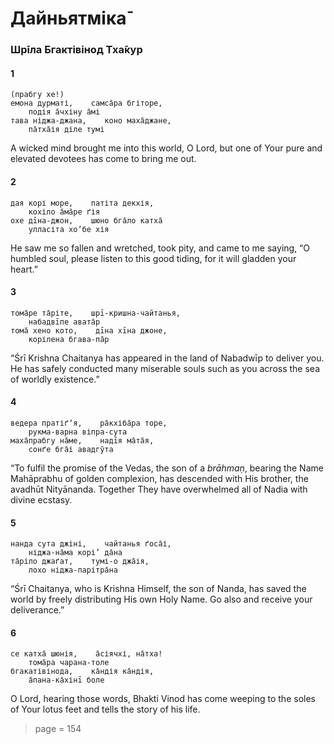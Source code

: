 # Дайньятміка̄

### Шрīла Бгактівінод Тха̄кур

#### 1

    (прабгу хе!)
    емона дурматі,    самса̄ра бгіторе,
        подія а̄чхіну а̄мі
    тава ніджа-джана,    коно маха̄джане,
        па̄тха̄ія діле тумі

A wicked mind brought me into this world, O Lord, but one of Your pure and elevated devotees has come to bring me out.

#### 2

    дая корі море,    патіта декхія,
        кохіло а̄ма̄ре ґія
    охе дīна-джон,    шюно бга̄ло катха̄
        улласіта хо’бе хія

He saw me so fallen and wretched, took pity, and came to me saying, “O humbled soul, please listen to this good tiding, for it will gladden your heart.”

#### 3

    тома̄ре та̄ріте,    шрī-кришна-чайтанья,
        набадвīпе авата̄р
    тома̄ хено кото,    дīна хīна джоне,
        корілена бгава-па̄р

“Śrī Krishna Chaitanya has appeared in the land of Nabadwīp to deliver you. He has safely conducted many miserable souls such as you across the sea of worldly existence.”

#### 4

    ведера пратіґʼя,    ра̄кхіба̄ра торе,
        рукма-варна віпра-сута
    маха̄прабгу на̄ме,    надīя ма̄та̄я,
        сонґе бга̄і авадгӯта

“To fulfil the promise of the Vedas, the son of a *brāhmaṇ*, bearing the Name Mahāprabhu of golden complexion, has descended with His brother, the avadhūt Nityānanda. Together They have overwhelmed all of Nadia with divine ecstasy.

#### 5

    нанда сута джіні,    чайтанья ґоса̄і,
        ніджа-на̄ма корі’ да̄на
    та̄ріло джаґат,    тумі-о джа̄ія,
        лохо ніджа-парітра̄на

“Śrī Chaitanya, who is Krishna Himself, the son of Nanda, has saved the world by freely distributing His own Holy Name. Go also and receive your deliverance.”

#### 6

    се катха̄ шюнія,    а̄сіячхі, на̄тха!
        тома̄ра чарана-толе
    бгакатівінода,    ка̄ндія ка̄ндія,
        а̄пана-ка̄хінī боле

O Lord, hearing those words, Bhakti Vinod has come weeping to the soles of Your lotus feet and tells the story of his life.


> page = 154

